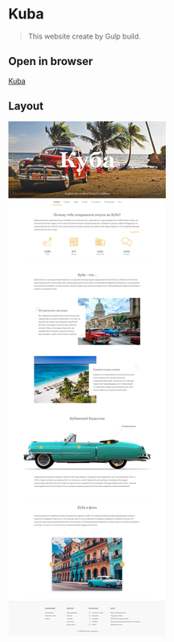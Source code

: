 # Kuba

> This website create by Gulp build.

## Open in browser

[Kuba](https://protasigor.github.io/kuba)

## Layout

<img src='layout.png' alt='layout site' style="display:block;width:'100%';object-fit:contain;"></img>